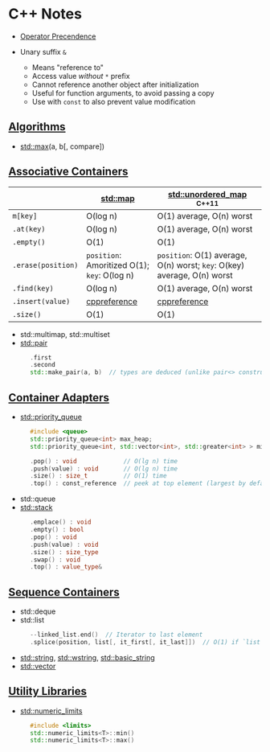 C++ Notes
=========

* [Operator Precendence](https://en.cppreference.com/w/cpp/language/operator_precedence.html)

* Unary suffix `&`
    - Means "reference to"
    - Access value _without_ `*` prefix
    - Cannot reference another object after initialization
    - Useful for function arguments, to avoid passing a copy
    - Use with `const` to also prevent value modification


[Algorithms](https://en.cppreference.com/w/cpp/algorithm.html)
------------

* [std::max](https://en.cppreference.com/w/cpp/algorithm/max.html)(a, b[, compare])


[Associative Containers](https://en.cppreference.com/w/cpp/container.html#Associative_containers)
------------------------

|                    | [std::map](http://en.cppreference.com/w/cpp/container/map.html) | [std::unordered_map](https://en.cppreference.com/w/cpp/container/unordered_map.html) <sup>C++11</sup>
|--------------------|-----------------------------------------------------------------|---------------------------
| `m[key]`           | O(log n)                                                        | O(1) average, O(n) worst
| `.at(key)`         | O(log n)                                                        | O(1) average, O(n) worst
| `.empty()`         | O(1)                                                            | O(1)
| `.erase(position)` | `position`: Amoritized O(1); `key`: O(log n)                    | `position`: O(1) average, O(n) worst; `key`: O(key) average, O(n) worst
| `.find(key)`       | O(log n)                                                        | O(1) average, O(n) worst
| `.insert(value)`   | [cppreference](http://en.cppreference.com/w/cpp/container/map/insert.html#Complexity) | [cppreference](https://en.cppreference.com/w/cpp/container/unordered_map/insert.html#Complexity)
| `.size()`          | O(1)                                                            | O(1)

* std::multimap, std::multiset
* [std::pair](https://en.cppreference.com/w/cpp/utility/pair.html)
```C++
      .first
      .second
      std::make_pair(a, b)  // types are deduced (unlike pair<> constructor)
```

[Container Adapters](https://en.cppreference.com/w/cpp/container.html#Container_adaptors)
--------------------

* [std::priority_queue](https://en.cppreference.com/w/cpp/container/priority_queue.html)
```C++
      #include <queue>
      std::priority_queue<int> max_heap;
      std::priority_queue<int, std::vector<int>, std::greater<int> > min_heap;

      .pop() : void             // O(lg n) time
      .push(value) : void       // O(lg n) time
      .size() : size_t          // O(1) time
      .top() : const_reference  // peek at top element (largest by default); O(1) time
```
* std::queue
* [std::stack](https://en.cppreference.com/w/cpp/container/stack.html)
```C++
      .emplace() : void
      .empty() : bool
      .pop() : void
      .push(value) : void
      .size() : size_type
      .swap() : void
      .top() : value_type&
```

[Sequence Containers](https://en.cppreference.com/w/cpp/container.html#Sequence_containers)
---------------------

* std::deque
* std::list
```C++
      --linked_list.end()  // Iterator to last element
      .splice(position, list[, it_first[, it_last]])  // O(1) if `list` is same list; Optimal element reordering
```
* [std::string](https://en.cppreference.com/w/cpp/string.html), [std::wstring](https://en.cppreference.com/w/cpp/string.html), [std::basic_string](https://en.cppreference.com/w/cpp/string/basic_string.html)
* [std::vector](https://en.cppreference.com/w/cpp/container/vector.html)


[Utility Libraries](https://en.cppreference.com/w/cpp/utility.html)
-------------------

* [std::numeric_limits](https://en.cppreference.com/w/cpp/types/numeric_limits.html)
```C++
      #include <limits>
      std::numeric_limits<T>::min()
      std::numeric_limits<T>::max()
```
